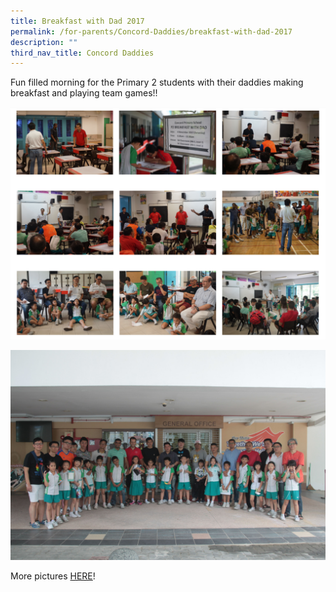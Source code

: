 ```yaml
---
title: Breakfast with Dad 2017
permalink: /for-parents/Concord-Daddies/breakfast-with-dad-2017
description: ""
third_nav_title: Concord Daddies
---
```

Fun filled morning for the Primary 2 students with their daddies making breakfast and playing team games!!

![](/images/bwd20172.png)

![](/images/IMG_1162.jpeg)

More pictures [HERE](https://drive.google.com/drive/folders/1yJUau-lBKafYxjJlikOoZkAJbwXt7PPt)!